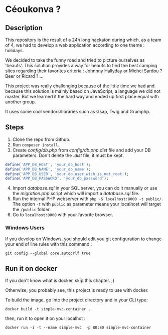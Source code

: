 # Céoukonva ?

## Description

This repository is the result of a 24h long hackaton during which, as a team of 4, we had to develop a web application according to one theme : holidays.

We decided to take the funny road and tried to picture ourselves as 'beaufs'. This solution provides a way for beaufs to find the best camping sites regarding their favorites criteria : Johnnny Hallyday or Michel Sardou ? Beer or Ricard ? ...

This project was really challenging because of the little time we had and because this solution is mainly based on JavaScript, a language we did not master. But we learned it the hard way and ended up first place equal with another group.

It uses some cool vendors/libraries such as Gsap, Twig and Grumphp.

## Steps

1. Clone the repo from Github.
2. Run `composer install`.
3. Create _config/db.php_ from _config/db.php.dist_ file and add your DB parameters. Don't delete the _.dist_ file, it must be kept.

```php
define('APP_DB_HOST', 'your_db_host');
define('APP_DB_NAME', 'your_db_name');
define('APP_DB_USER', 'your_db_user_wich_is_not_root');
define('APP_DB_PASSWORD', 'your_db_password');
```

4. Import _database.sql_ in your SQL server, you can do it manually or use the _migration.php_ script which will import a _database.sql_ file.
5. Run the internal PHP webserver with `php -S localhost:8000 -t public/`. The option `-t` with `public` as parameter means your localhost will target the `/public` folder.
6. Go to `localhost:8000` with your favorite browser.

### Windows Users

If you develop on Windows, you should edit you git configuration to change your end of line rules with this command :

`git config --global core.autocrlf true`

## Run it on docker

If you don't know what is docker, skip this chapter. ;)

Otherwise, you probably see, this project is ready to use with docker.

To build the image, go into the project directory and in your CLI type:

```
docker build -t simple-mvc-container .
```

then, run it to open it on your localhot :

```
docker run -i -t --name simple-mvc  -p 80:80 simple-mvc-container
```
